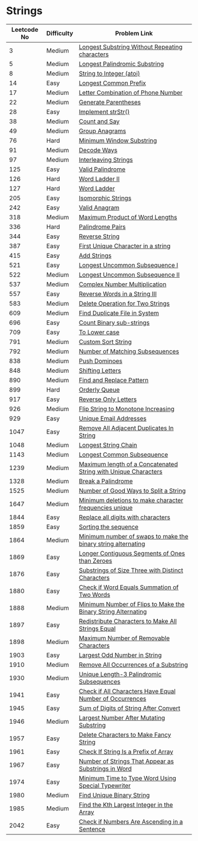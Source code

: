 # Strings



| Leetcode No | Difficulty | Problem Link                                                                                                                                                                                        |
| ----------- | ---------- | --------------------------------------------------------------------------------------------------------------------------------------------------------------------------------------------------- |
| 3           | Medium     | [Longest Substring Without Repeating characters](../difficulty-based-problem-index/leetcode-medium/leetcode-3-longest-substring-without-repeating-characters.md)                                    |
| 5           | Medium     | [Longest Palindromic Substring](../difficulty-based-problem-index/leetcode-medium/leetcode-5-longest-palindromic-substring.md)                                                                      |
| 8           | Medium     | [String to Integer (atoi)](../difficulty-based-problem-index/leetcode-medium/leetcode-8-string-to-integer-atoi.md)                                                                                  |
| 14          | Easy       | [Longest Common Prefix](../difficulty-based-problem-index/leetcode-medium/leetcode-14-longest-common-prefix.md)                                                                                     |
| 17          | Medium     | [Letter Combination of Phone Number](../difficulty-based-problem-index/leetcode-medium/leetcode-17-letter-combinations-of-a-phone-number.md)                                                        |
| 22          | Medium     | [Generate Parentheses](../difficulty-based-problem-index/leetcode-medium/leetcode-22-generate-parentheses.md)                                                                                       |
| 28          | Easy       | [Implement strStr()](../difficulty-based-problem-index/leetcode-easy/leetcode-28-implement-strstr.md)                                                                                               |
| 38          | Medium     | [Count and Say](../difficulty-based-problem-index/leetcode-medium/leetcode-38-count-and-say.md)                                                                                                     |
| 49          | Medium     | [Group Anagrams](../difficulty-based-problem-index/leetcode-medium/leetcode-49-group-anagrams.md)                                                                                                   |
| 76          | Hard       | [Minimum Window Substring](../difficulty-based-problem-index/leetcode-hard/leetcode-76-minimum-window-substring.md)                                                                                 |
| 91          | Medium     | [Decode Ways](../difficulty-based-problem-index/leetcode-medium/leetcode-91-decode-ways.md)                                                                                                         |
| 97          | Medium     | [Interleaving Strings](../difficulty-based-problem-index/leetcode-medium/leetcode-97-interleaving-string.md)                                                                                        |
| 125         | Easy       | [Valid Palindrome](../difficulty-based-problem-index/leetcode-easy/leetcode-125-valid-palindrome.md)                                                                                                |
| 126         | Hard       | [Word Ladder II](../difficulty-based-problem-index/leetcode-hard/leetcode-126-word-ladder-ii.md)                                                                                                    |
| 127         | Hard       | [Word Ladder](../difficulty-based-problem-index/leetcode-hard/leetcode-127-word-ladder.md)                                                                                                          |
| 205         | Easy       | [Isomorphic Strings](../difficulty-based-problem-index/leetcode-easy/leetcode-205-isomorphic-strings.md)                                                                                            |
| 242         | Easy       | [Valid Anagram](../difficulty-based-problem-index/leetcode-easy/leetcode-242-valid-anagram.md)                                                                                                      |
| 318         | Medium     | [Maximum Product of Word Lengths](../difficulty-based-problem-index/leetcode-medium/leetcode-318-maximum-product-of-word-lengths.md)                                                                |
| 336         | Hard       | [Palindrome Pairs](../difficulty-based-problem-index/leetcode-hard/leetcode-336-palindrome-pairs.md)                                                                                                |
| 344         | Easy       | [Reverse String](../difficulty-based-problem-index/leetcode-easy/leetcode-344-reverse-string.md)                                                                                                    |
| 387         | Easy       | [First Unique Character in a string](../difficulty-based-problem-index/leetcode-easy/leetcode-387-first-unique-character-in-a-string.md)                                                            |
| 415         | Easy       | [Add Strings](../difficulty-based-problem-index/leetcode-easy/leetcode-415-add-strings.md)                                                                                                          |
| 521         | Easy       | [Longest Uncommon Subsequence I](../difficulty-based-problem-index/leetcode-easy/leetcode-521-longest-uncommon-subsequence-i.md)                                                                    |
| 522         | Medium     | [Longest Uncommon Subsequence II](../difficulty-based-problem-index/leetcode-medium/leetcode-522-longest-uncommon-subsequence-ii.md)                                                                |
| 537         | Medium     | [Complex Number Multiplication](../difficulty-based-problem-index/leetcode-medium/leetcode-537-complex-number-multiplication.md)                                                                    |
| 557         | Easy       | [Reverse Words in a String III](../difficulty-based-problem-index/leetcode-easy/leetcode-557-reverse-words-in-a-string-iii.md)                                                                      |
| 583         | Medium     | [Delete Operation for Two Strings](../difficulty-based-problem-index/leetcode-medium/leetcode-583-delete-operation-for-two-strings.md)                                                              |
| 609         | Medium     | [Find Duplicate File in System](../difficulty-based-problem-index/leetcode-medium/leetcode-609-find-duplicate-file-in-system.md)                                                                    |
| 696         | Easy       | [Count Binary sub-strings](../difficulty-based-problem-index/leetcode-easy/leetcode-696-count-binary-sub-strings.md)                                                                                |
| 709         | Easy       | [To Lower case](../difficulty-based-problem-index/leetcode-easy/leetcode-709-to-lower-case.md)                                                                                                      |
| 791         | Medium     | [Custom Sort String](../difficulty-based-problem-index/leetcode-medium/leetcode-791-custom-sort-string.md)                                                                                          |
| 792         | Medium     | [Number of Matching Subsequences](../difficulty-based-problem-index/leetcode-medium/leetcode-792-number-of-matching-subsequences.md)                                                                |
| 838         | Medium     | [Push Dominoes](../difficulty-based-problem-index/leetcode-medium/leetcode-838-push-dominoes.md)                                                                                                    |
| 848         | Medium     | [Shifting Letters](../difficulty-based-problem-index/leetcode-medium/leetcode-848-shifting-letters.md)                                                                                              |
| 890         | Medium     | [Find and Replace Pattern](../difficulty-based-problem-index/leetcode-medium/leetcode-890-find-and-replace-pattern.md)                                                                              |
| 899         | Hard       | [Orderly Queue](../difficulty-based-problem-index/leetcode-hard/leetcode-899-orderly-queue.md)                                                                                                      |
| 917         | Easy       | [Reverse Only Letters](../difficulty-based-problem-index/leetcode-easy/leetcode-917-reverse-only-letters.md)                                                                                        |
| 926         | Medium     | [Flip String to Monotone Increasing](../difficulty-based-problem-index/leetcode-medium/leetcode-926-flip-string-to-monotone-increasing.md)                                                          |
| 929         | Easy       | [Unique Email Addresses](../difficulty-based-problem-index/leetcode-easy/leetcode-929-unique-email-addresses.md)                                                                                    |
| 1047        | Easy       | [Remove All Adjacent Duplicates In String](../difficulty-based-problem-index/leetcode-easy/leetcode-1047-remove-all-adjacent-duplicates-in-string.md)                                               |
| 1048        | Medium     | [Longest String Chain](../difficulty-based-problem-index/leetcode-medium/leetcode-1048-longest-string-chain.md)                                                                                     |
| 1143        | Medium     | [Longest Common Subsequence](../difficulty-based-problem-index/leetcode-medium/leetcode-1143-longest-common-subsequence.md)                                                                         |
| 1239        | Medium     | [Maximum length of a Concatenated String with Unique Characters](../difficulty-based-problem-index/leetcode-medium/leetcode-1239-maximum-length-of-a-concatenated-string-with-unique-characters.md) |
| 1328        | Medium     | [Break a Palindrome](../difficulty-based-problem-index/leetcode-medium/leetcode-1328-break-a-palindrome.md)                                                                                         |
| 1525        | Medium     | [Number of Good Ways to Split a String](../difficulty-based-problem-index/leetcode-medium/leetcode-1525-number-of-good-ways-to-split-a-string.md)                                                   |
| 1647        | Medium     | [Minimum deletions to make character frequencies unique](../difficulty-based-problem-index/leetcode-medium/leetcode-1647-minimum-deletions-to-make-character-frequencies-unique.md)                 |
| 1844        | Easy       | [Replace all digits with characters](../difficulty-based-problem-index/leetcode-easy/leetcode-1844-replace-all-digits-with-characters.md)                                                           |
| 1859        | Easy       | [Sorting the sequence](../difficulty-based-problem-index/leetcode-easy/leetcode-1859-sorting-the-sentence.md)                                                                                       |
| 1864        | Medium     | [Minimum number of swaps to make the binary string alternating](../difficulty-based-problem-index/leetcode-medium/leetcode-1864-minimum-number-of-swaps-to-make-the-binary-string-alternating.md)   |
| 1869        | Easy       | [Longer Contiguous Segments of Ones than Zeroes](../difficulty-based-problem-index/leetcode-hard/leetcode-1869-longer-contiguous-segments-of-ones-than-zeros.md)                                    |
| 1876        | Easy       | [Substrings of Size Three with Distinct Characters](../difficulty-based-problem-index/leetcode-easy/leetcode-1876-substrings-of-size-three-with-distinct-characters.md)                             |
| 1880        | Easy       | [Check if Word Equals Summation of Two Words](../difficulty-based-problem-index/leetcode-easy/leetcode-1880-check-if-word-equals-summation-of-two-words.md)                                         |
| 1888        | Medium     | [Minimum Number of Flips to Make the Binary String Alternating](../difficulty-based-problem-index/leetcode-medium/leetcode-1888-minimum-number-of-flips-to-make-the-binary-string-alternating.md)   |
| 1897        | Easy       | [Redistribute Characters to Make All Strings Equal](../difficulty-based-problem-index/leetcode-easy/leetcode-1897-redistribute-characters-to-make-all-strings-equal.md)                             |
| 1898        | Medium     | [Maximum Number of Removable Characters](../difficulty-based-problem-index/leetcode-medium/leetcode-1898-maximum-number-of-removable-characters.md)                                                 |
| 1903        | Easy       | [Largest Odd Number in String](../difficulty-based-problem-index/leetcode-easy/leetcode-1903-largest-odd-number-in-string.md)                                                                       |
| 1910        | Medium     | [Remove All Occurrences of a Substring](../difficulty-based-problem-index/leetcode-medium/leetcode-1910-remove-all-occurrences-of-a-substring.md)                                                   |
| 1930        | Medium     | [Unique Length-3 Palindromic Subsequences](../difficulty-based-problem-index/leetcode-medium/leetcode-1930-unique-length-3-palindromic-subsequences.md)                                             |
| 1941        | Easy       | [Check if All Characters Have Equal Number of Occurrences](../difficulty-based-problem-index/leetcode-easy/leetcode-1941-check-if-all-characters-have-equal-number-of-occurrences.md)               |
| 1945        | Easy       | [Sum of Digits of String After Convert](../difficulty-based-problem-index/leetcode-easy/leetcode-1945-sum-of-digits-of-string-after-convert.md)                                                     |
| 1946        | Medium     | [Largest Number After Mutating Substring](../difficulty-based-problem-index/leetcode-medium/leetcode-1946-largest-number-after-mutating-substring.md)                                               |
| 1957        | Easy       | [Delete Characters to Make Fancy String](../difficulty-based-problem-index/leetcode-easy/leetcode-1957-delete-characters-to-make-fancy-string.md)                                                   |
| 1961        | Easy       | [Check If String Is a Prefix of Array](../difficulty-based-problem-index/leetcode-easy/leetcode-1961-check-if-string-is-a-prefix-of-array.md)                                                       |
| 1967        | Easy       | [Number of Strings That Appear as Substrings in Word](../difficulty-based-problem-index/leetcode-easy/leetcode-1967-number-of-strings-that-appear-as-substrings-in-word.md)                         |
| 1974        | Easy       | [Minimum Time to Type Word Using Special Typewriter](../difficulty-based-problem-index/leetcode-easy/leetcode-1974-minimum-time-to-type-word-using-special-typewriter.md)                           |
| 1980        | Medium     | [Find Unique Binary String](../difficulty-based-problem-index/leetcode-medium/leetcode-1980-find-unique-binary-string.md)                                                                           |
| 1985        | Medium     | [Find the Kth Largest Integer in the Array](../difficulty-based-problem-index/leetcode-medium/leetcode-1985-find-the-kth-largest-integer-in-the-array.md)                                           |
| 2042        | Easy       | [Check if Numbers Are Ascending in a Sentence](../difficulty-based-problem-index/leetcode-easy/leetcode-2042-check-if-numbers-are-ascending-in-a-sentence.md)                                       |
